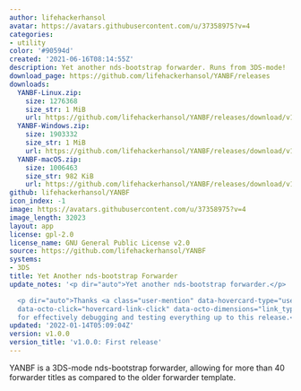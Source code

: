 ```yaml
---
author: lifehackerhansol
avatar: https://avatars.githubusercontent.com/u/37358975?v=4
categories:
- utility
color: '#90594d'
created: '2021-06-16T08:14:55Z'
description: Yet another nds-bootstrap forwarder. Runs from 3DS-mode!
download_page: https://github.com/lifehackerhansol/YANBF/releases
downloads:
  YANBF-Linux.zip:
    size: 1276368
    size_str: 1 MiB
    url: https://github.com/lifehackerhansol/YANBF/releases/download/v1.0.0/YANBF-Linux.zip
  YANBF-Windows.zip:
    size: 1903332
    size_str: 1 MiB
    url: https://github.com/lifehackerhansol/YANBF/releases/download/v1.0.0/YANBF-Windows.zip
  YANBF-macOS.zip:
    size: 1006463
    size_str: 982 KiB
    url: https://github.com/lifehackerhansol/YANBF/releases/download/v1.0.0/YANBF-macOS.zip
github: lifehackerhansol/YANBF
icon_index: -1
image: https://avatars.githubusercontent.com/u/37358975?v=4
image_length: 32023
layout: app
license: gpl-2.0
license_name: GNU General Public License v2.0
source: https://github.com/lifehackerhansol/YANBF
systems:
- 3DS
title: Yet Another nds-bootstrap Forwarder
update_notes: '<p dir="auto">Yet another nds-bootstrap forwarder.</p>

  <p dir="auto">Thanks <a class="user-mention" data-hovercard-type="user" data-hovercard-url="/users/Epicpkmn11/hovercard"
  data-octo-click="hovercard-link-click" data-octo-dimensions="link_type:self" href="https://github.com/Epicpkmn11">@Epicpkmn11</a>
  for effectively debugging and testing everything up to this release.</p>'
updated: '2022-01-14T05:09:04Z'
version: v1.0.0
version_title: 'v1.0.0: First release'
---
```

YANBF is a 3DS-mode nds-bootstrap forwarder, allowing for more than 40 forwarder titles as compared to the older forwarder template.